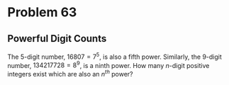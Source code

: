# Problem 63
## Powerful Digit Counts

The $5$-digit number, $16807=7^5$, is also a fifth power. Similarly, the $9$-digit number, $134217728=8^9$, is a ninth power.
How many $n$-digit positive integers exist which are also an $n^{th}$ power?
